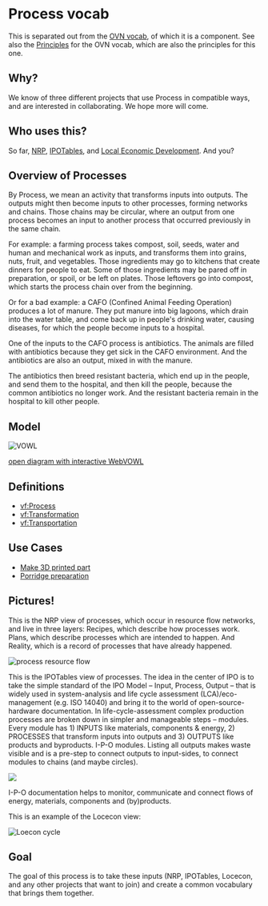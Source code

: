 # Process vocab

This is separated out from the [OVN vocab](https://github.com/openvocab/ovn), of which it is a component. See also the [Principles](https://github.com/openvocab/ovn/wiki/Principles-for-this-vocabulary) for the OVN vocab, which are also the principles for this one.

## Why?

We know of three different projects that use Process in compatible ways, and are interested in collaborating. We hope more will come.

## Who uses this?

So far, [NRP](https://github.com/valnet/valuenetwork), [IPOTables](http://ipotables.net/), and [Local Economic Development](http://locecon.org/). And you?

## Overview of Processes

By Process, we mean an activity that transforms inputs into outputs. The outputs might then become inputs to other processes, forming networks and chains. Those chains may be circular, where an output from one process becomes an input to another process that occurred previously in the same chain.

For example: a farming process takes compost, soil, seeds, water and human and mechanical work as inputs, and transforms them into grains, nuts, fruit, and vegetables. Those ingredients may go to kitchens that create dinners for people to eat. Some of those ingredients may be pared off in preparation, or spoil, or be left on plates. Those leftovers go into compost, which starts the process chain over from the beginning.

Or for a bad example: a CAFO (Confined Animal Feeding Operation) produces a lot of manure. They put manure into big lagoons, which drain into the water table, and come back up in people's drinking water, causing diseases, for which the people become inputs to a hospital.

One of the inputs to the CAFO process is antibiotics. The animals are filled with antibiotics because they get sick in the CAFO environment. And the antibiotics are also an output, mixed in with the manure.

The antibiotics then breed resistant bacteria, which end up in the people, and send them to the hospital, and then kill the people, because the common antibiotics no longer work. And the resistant bacteria remain in the hospital to kill other people.

## Model

![VOWL](https://raw.githubusercontent.com/valueflows/process/master/images/vowl.png)

[open diagram with interactive WebVOWL](http://vowl.visualdataweb.org/webvowl/index.html#iri=https://raw.githubusercontent.com/valueflows/process/master/process.ttl)

## Definitions

* [vf:Process](https://github.com/valueflows/process/blob/master/Process.md)
 * [vf:Transformation](https://github.com/valueflows/process/blob/master/Transformation.md)
 * [vf:Transportation](https://github.com/valueflows/process/blob/master/Transportation.md)

## Use Cases

* [Make 3D printed part](https://github.com/valueflows/valueflows/blob/master/use-cases/make-3d-printed-part.md)
* [Porridge preparation](https://github.com/valueflows/valueflows/blob/master/use-cases/porridge-preparation.md)

## Pictures!

This is the NRP view of processes, which occur in resource flow networks, and live in three layers: Recipes, which describe how processes work. Plans, which describe processes which are intended to happen. And Reality, which is a record of processes that have already happened.

![process resource flow](https://i.imgur.com/74gIY5C.png)

This is the IPOTables view of processes. The idea in the center of IPO is to take the simple standard of the IPO Model – Input, Process, Output – that is widely used in system-analysis and life cycle assessment (LCA)/eco-management (e.g. ISO 14040) and bring it to the world of open-source-hardware documentation. In life-cycle-assessment complex production processes are broken down in simpler and manageable steps – modules. Every module has 1) INPUTS like materials, components & energy, 2) PROCESSES that transform inputs into outputs and 3) OUTPUTS like products and byproducts. I-P-O modules. Listing all outputs makes waste visible and is a pre-step to connect outputs to input-sides, to connect modules to chains (and maybe circles).

![](http://ipotables.net/wp-content/uploads/2014/09/dg-56p.png)

I-P-O documentation helps to monitor, communicate and connect flows of energy, materials, components and (by)products.

This is an example of the Locecon view:

![Loecon cycle](https://github.com/openvocab/process/blob/master/images/locecon_cycle.png)

## Goal

The goal of this process is to take these inputs (NRP, IPOTables, Locecon, and any other projects that want to join) and create a common vocabulary that brings them together.
